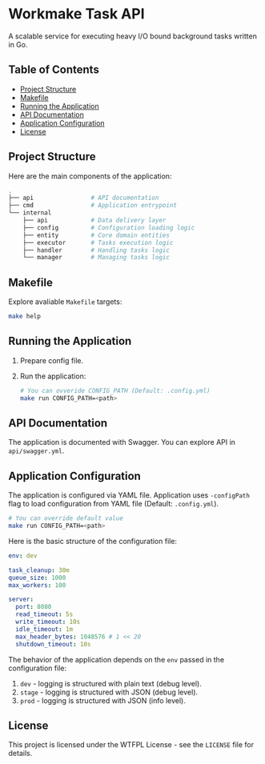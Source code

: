# Workmake Task API

A scalable service for executing heavy I/O bound background tasks written in Go.

## Table of Contents

- [Project Structure](#project-structure)
- [Makefile](#makefile)
- [Running the Application](#running-the-application)
- [API Documentation](#api-documentation)
- [Application Configuration](#application-configuration)
- [License](#license)

## Project Structure

Here are the main components of the application:

```bash
.
├── api                # API documentation
├── cmd                # Application entrypoint
└── internal
    ├── api            # Data delivery layer
    ├── config         # Configuration loading logic
    ├── entity         # Core domain entities
    ├── executor       # Tasks execution logic
    ├── handler        # Handling tasks logic
    └── manager        # Managing tasks logic
```

## Makefile

Explore avaliable `Makefile` targets:

```bash
make help
```

## Running the Application

1. Prepare config file.

2. Run the application:

    ```bash
    # You can ovveride CONFIG_PATH (Default: .config.yml)
    make run CONFIG_PATH=<path>
    ```

## API Documentation

The application is documented with Swagger. You can explore API in `api/swagger.yml`.

## Application Configuration

The application is configured via YAML file. Application uses `-configPath` flag to load configuration from YAML file (Default: `.config.yml`).

```bash
# You can override default value
make run CONFIG_PATH=<path>
```

Here is the basic structure of the configuration file:

```yaml
env: dev

task_cleanup: 30m
queue_size: 1000
max_workers: 100

server:
  port: 8080
  read_timeout: 5s
  write_timeout: 10s
  idle_timeout: 1m
  max_header_bytes: 1048576 # 1 << 20
  shutdown_timeout: 10s
```

The behavior of the application depends on the `env` passed in the configuration file:

1. `dev` - logging is structured with plain text (debug level).
2. `stage` - logging is structured with JSON (debug level).
3. `prod` - logging is structured with JSON (info level).

## License

This project is licensed under the WTFPL License - see the `LICENSE` file for details.
